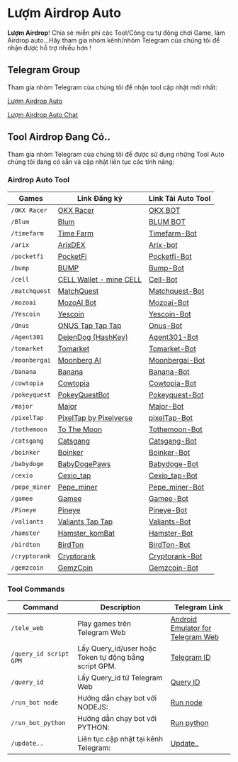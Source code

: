 # Lượm Airdrop Auto

**Lượm Airdrop**! Chia sẻ miễn phí các Tool/Công cụ tự động chơi Game, làm Airdrop auto...Hãy tham gia nhóm kênh/nhóm Telegram của chúng tôi để nhận được hỗ trợ nhiều hơn !

## Telegram Group

Tham gia nhóm Telegram của chúng tôi để nhận tool cập nhật mới nhất:

[Lượm Airdrop Auto](https://t.me/autoairdropref)

[Lượm Airdrop Auto Chat](https://t.me/luomairdropchat)

## Tool Airdrop Đang Có..

Tham gia nhóm Telegram của chúng tôi để được sử dụng những Tool Auto chúng tôi đang có sẵn và cập nhật liên tục các tính năng:

### Airdrop Auto Tool

| Games           | Link Đăng ký                                                                                                      | Link Tải Auto Tool                                                            |
| --------------- | ----------------------------------------------------------------------------------------------------------------- | ----------------------------------------------------------------------------- |
| `/OKX Racer`    | [OKX Racer](https://t.me/OKX_official_bot/OKX_Racer?startapp=linkCode_100734741)                                  | [OKX BOT](https://github.com/donguyen82/OKX-Racer)                            |
| `/Blum`         | [Blum](https://t.me/blum/app?startapp=ref_5PXc3DjdSA)                                                             | [BLUM BOT](https://github.com/donguyen82/Blum)                                |
| `/timefarm`     | [Time Farm](https://t.me/TimeFarmCryptoBot?start=1wwH6AFEcJSV0Zgy4)                                               | [Timefarm-Bot](https://github.com/donguyen82/Timefarm)         |
| `/arix`         | [ArixDEX](https://t.me/ARIXcoin_bot?start=ref_1858549801)                                                         | [Arix-bot](https://github.com/donguyen82/ArixDEX)                 |
| `/pocketfi`     | [PocketFi](https://t.me/pocketfi_bot/Mining?startapp=1858549801)                                                  | [Pocketfi-Bot](https://github.com/donguyen82/Pocketfi)         |
| `/bump`         | [BUMP](https://t.me/pocketfi_bot/Mining?startapp=1858549801)                                                           | [Bump-Bot](https://github.com/donguyen82/Bump)                 |
| `/cell`         | [CELL Wallet - mine CELL](https://t.me/Cellcoin_bot/app?startapp=1858549801)                                             | [Cell-Bot](https://github.com/donguyen82/CellWallet)                 |
| `/matchquest`   | [MatchQuest](https://t.me/MatchQuestBot/start?startapp=ef80a4087512989c8c4c067b4eeda01d)                          | [Matchquest-Bot](https://github.com/donguyen82/Matchquest)     |
| `/mozoai`       | [MozoAI Bot](https://t.me/MozoAI_bot?start=cfeu4fti)                                                              | [Mozoai-Bot](https://github.com/donguyen82/Mozoai)             |
| `/Yescoin`   | [Yescoin](https://t.me/theYescoin_bot/Yescoin?startapp=OMqdcL)                                            | [Yescoin-Bot](https://github.com/donguyen82/Yescoin)     |
| `/Onus`         | [ONUS Tap Tap Tap](https://t.me/onus_tap_tap_tap_bot/join?startapp=1725110657323)                                         | [Onus-Bot](https://github.com/donguyen82/Onus)                 |
| `/Agent301`     | [DejenDog (HashKey)](https://t.me/Agent301Bot/app?startapp=onetime1858549801)                                                     | [Agent301-Bot](https://github.com/smart-airdrop/dejendog-claimer)         |
| `/tomarket`     | [Tomarket](https://t.me/Tomarket_ai_bot/app?startapp=0000dchR)                                                    | [Tomarket-Bot](https://github.com/donguyen82/Tomarket)         |
| `/moonbergai`        | [Moonberg AI](https://t.me/moonbergai_bot/join?startapp=ao4X7Iu9Dy) | [Moonbergai-Bot](https://github.com/donguyen82/Moonbergai)               |
| `/banana`      | [Banana](https://t.me/OfficialBananaBot/banana?startapp=referral=91EECN1)                                                        | [Banana-Bot](https://github.com/donguyen82/Banana)           |
| `/cowtopia`     | [Cowtopia](https://t.me/cowtopiabot/app?startapp=1858549801)                                                      | [Cowtopia-Bot](https://github.com/donguyen82/Cowtopia)         |
| `/pokeyquest`   | [PokeyQuestBot](https://t.me/pokequest_bot/app?startapp=JZyQtWNG4F)                                               | [Pokeyquest-Bot](https://github.com/donguyen82/Pokeyquest)     |
| `/major`       | [Major](https://t.me/major/start?startapp=1858549801)                                         | [Major-Bot](https://github.com/donguyen82/Major)             |
| `/pixelTap`    | [PixelTap by Pixelverse](https://t.me/pixelversexyzbot?start=1858549801)                                                    | [pixelTap-Bot](https://github.com/donguyen82/PixelTap)       |
| `/tothemoon`    | [To The Moon](https://t.me/PoPPtothemoon_bot/moon?startapp=1858549801)                                            | [Tothemoon-Bot](https://github.com/donguyen82/Tothemoon)       |
| `/catsgang`     | [Catsgang](https://t.me/catsgang_bot/join?startapp=BEYz3mCDfX2SJWhKPpgE7)                                                           | [Catsgang-Bot](https://github.com/donguyen82/Catsgang)         |
| `/boinker`        | [Boinker](https://t.me/boinker_bot/boinkapp?startapp=boink1858549801)                                                      | [Boinker-Bot](https://github.com/donguyen82/Boinker)               |
| `/babydoge`     | [BabyDogePaws](https://t.me/BabyDogePAWS_Bot/game?startapp=r_1858549801)                                                      | [Babydoge-Bot](https://github.com/donguyen82/Babydoge)         |
| `/cexio` | [Cexio_tap](https://t.me/cexio_tap_bot?start=1723037762225202)                          | [Cexio_tap-Bot](https://github.com/donguyen82/cexio) |
| `/pepe_miner`        | [Pepe_miner](https://t.me/pepe_miner_game_bot?start=1858549801)                                                             | [Pepe_miner-Bot](https://github.com/donguyen82/Pepe_miner)               |
| `/gamee`     | [Gamee](https://t.me/gamee/start?startapp=ref_1858549801)                                                           | [Gamee-Bot](https://github.com/donguyen82/Gamee)         |
| `/Pineye`    | [Pineye](https://t.me/PinEye_Bot/pineye?startapp=r_1858549801)                                         | [Pineye-Bot](https://github.com/donguyen82/Pineye)       |
| `/valiants`         | [Valiants Tap Tap](https://t.me/valiants_taptap_bot?start=6a1bce0a)                                                    | [Valiants-Bot](https://github.com/donguyen82/Valiants)                 |
| `/hamster`         | [Hamster_komBat](https://t.me/hamster_komBat_bot/start?startapp=kentId1858549801)                                                    | [Hamster-Bot](https://github.com/donguyen82/Hamster_komBat)                 |
| `/birdton`         | [BirdTon](https://t.me/BIRDTonBot/app?startapp=1858549801)                                                    | [BirdTon-Bot](https://github.com/donguyen82/BirdTon)                 |
| `/cryptorank`         | [Cryptorank](https://t.me/cryptorank_app_bot/points?startapp=ref_1858549801)                                                    | [Cryptorank-Bot](https://github.com/donguyen82/Cryptorank)                 |
| `/gemzcoin`         | [GemzCoin](https://t.me/gemzcoiN_bot/tap?startapp=21mHhh-UNkN28QY010ES8Rt)                                                    | [Gemzcoin-Bot](https://github.com/donguyen82/Gemzcoin)                 |

### Tool Commands

| Command      | Description                              | Telegram Link                                                         |
| ------------ | ---------------------------------------- | --------------------------------------------------------------------- |
| `/tele_web`  | Play games trên Telegram Web               | [Android Emulator for Telegram Web](https://t.me/autoairdropref/43) |
| `/query_id script GPM`   | Lấy Query_id/user hoặc Token tự động bằng script GPM.         | [Telegram ID](https://t.me/autoairdropref/49)                       |
| `/query_id`  | Lấy Query_id từ Telegram Web | [Query ID](https://t.me/autoairdropref/44)                         |
| `/run_bot node`   | Hướng dẫn chạy bot với NODEJS:                        | [Run node](https://t.me/autoairdropref/46)                          |
| `/run_bot_python`     | Hướng dẫn chạy bot với PYTHON:  | [Run python](https://t.me/autoairdropref/45)                |
| `/update..` | Liên tục cập nhật tại kênh Telegram:       | [Update..](https://t.me/autoairdropref)                  |
